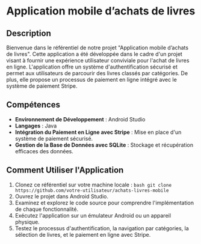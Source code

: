 # Application mobile d’achats de livres

## Description

Bienvenue dans le référentiel de notre projet "Application mobile d’achats de livres". Cette application a été développée dans le cadre d'un projet visant à fournir une expérience utilisateur conviviale pour l'achat de livres en ligne. L'application offre un système d'authentification sécurisé et permet aux utilisateurs de parcourir des livres classés par catégories. De plus, elle propose un processus de paiement en ligne intégré avec le système de paiement Stripe.

## Compétences

- **Environnement de Développement** : Android Studio
- **Langages** : Java
- **Intégration du Paiement en Ligne avec Stripe** : Mise en place d'un système de paiement sécurisé.
- **Gestion de la Base de Données avec SQLite** : Stockage et récupération efficaces des données.

## Comment Utiliser l'Application

1. Clonez ce référentiel sur votre machine locale :
   ```bash git clone https://github.com/votre-utilisateur/achats-livres-mobile```
2. Ouvrez le projet dans Android Studio.
3. Examinez et explorez le code source pour comprendre l'implémentation de chaque fonctionnalité.
4. Exécutez l'application sur un émulateur Android ou un appareil physique.
5. Testez le processus d'authentification, la navigation par catégories, la sélection de livres, et le paiement en ligne avec Stripe.
